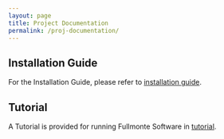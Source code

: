 ```yaml
---
layout: page
title: Project Documentation
permalink: /proj-documentation/
---
```

   
Installation Guide
-------------
For the Installation Guide, please refer to [installation guide](https://github.com/fullmonte-for-PDT/fullmonte-source-code/blob/master/FullMonteSW/docs/Installation_Guide.odt).  
  
Tutorial
-------------
A Tutorial is provided for running Fullmonte Software in [tutorial]().  


